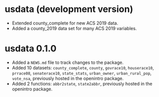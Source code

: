 # usdata (development version)

* Extended county_complete for new ACS 2019 data.
* Added a county_2019 data set for many ACS 2019 variables.

# usdata 0.1.0

* Added a `NEWS.md` file to track changes to the package.
* Added 10 datasets: `county_complete`, `county`, `govrace10`, `houserace10`, `prrace08`, `senaterace10`, `state_stats`, `urban_owner`, `urban_rural_pop`, `vote_nsa`, previously hosted in the openintro package.
* Added 2 functions: `abbr2state`, `state2abbr`, previously hosted in the openintro package.

